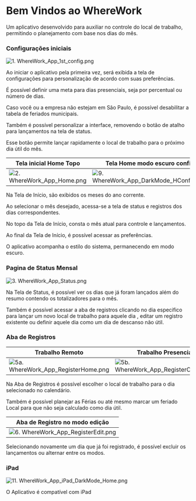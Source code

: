 # Bem Vindos ao **WhereWork**

Um aplicativo desenvolvido para auxiliar no controle do local de trabalho, permitindo o planejamento com base nos dias do mês.

### Configurações iniciais 

![1. WhereWork_App_1st_config.png](1.%20WhereWork_App_1st_config.png)

Ao iniciar o aplicativo pela primeira vez, será exibida a tela de configurações para personalização de acordo com suas preferências.

É possível definir uma meta para dias presenciais, seja por percentual ou número de dias.

Caso você ou a empresa não estejam em São Paulo, é possível desabilitar a tabela de feriados municipais.

Também é possível personalizar a interface, removendo o botão de atalho para lançamentos na tela de status. 

Esse botão permite lançar rapidamente o local de trabalho para o próximo dia útil do mês.

| Tela inicial Home Topo         | Tela Home modo escuro config               |
| ------------------------------ | ------------------------------------------ |
| ![2. WhereWork_App_Home.png](2.%20WhereWork_App_Home.png) | ![9. WhereWork_App_DarkMode_HConfig.png](9.%20WhereWork_App_DarkMode_HConfig.png) |

Na Tela de Início, são exibidos os meses do ano corrente. 

Ao selecionar o mês desejado, acessa-se a tela de status e registros dos dias correspondentes. 

No topo da Tela de Início, consta o mês atual para controle e lançamentos. 

Ao final da Tela de Início, é possível acessar as preferências. 

O aplicativo acompanha o estilo do sistema, permanecendo em modo escuro.

### Pagina de Status Mensal 

![3. WhereWork_App_Status.png](3.%20WhereWork_App_Status.png)

Na Tela de Status, é possível ver os dias que já foram lançados além do resumo contendo os totalizadores para o mês. 

Também é possível acessar a aba de registros clicando no dia especifico para lançar um novo local de trabalho para aquele dia , editar um registro existente ou definir aquele dia como um dia de descanso não útil. 

### Aba de Registros

| Trabalho Remoto                         | Trabalho Presencial                       | Marcar como dia de Folga                            |
| --------------------------------------- | ----------------------------------------- | --------------------------------------------------- |
| ![5a. WhereWork_App_RegisterHome.png](5a.%20WhereWork_App_RegisterHome.png) | ![5b. WhereWork_App_RegisterOffice.png](5b.%20WhereWork_App_RegisterOffice.png) | ![8. WhereWork_App_DarkMode_RegisterVacation.png](8.%20WhereWork_App_DarkMode_RegisterVacation.png) |

Na Aba de Registros é possível escolher o local de trabalho para o dia selecionado no calendário.

Também é possível planejar as Férias ou até mesmo marcar um feriado Local para que não seja calculado como dia útil.

| Aba de Registro no modo edição         |
| -------------------------------------- |
| ![6. WhereWork_App_RegisterEdit.png](6.%20WhereWork_App_RegisterEdit.png) |
Selecionando novamente um dia que já foi registrado, é possível excluir os lançamentos ou alternar entre os modos. 

### iPad

![11. WhereWork_App_iPad_DarkMode_Home.png](11.%20WhereWork_App_iPad_DarkMode_Home.png)

O Aplicativo é compatível com iPad